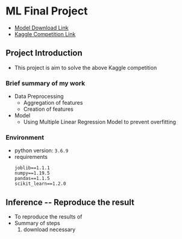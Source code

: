 # ML Final Project
- [Model Download Link](https://drive.google.com/file/d/1w2nkK2jngo0MQT92QuAgzX3ZN5pjwPpy/view?usp=sharing)
- [Kaggle Competition Link](https://www.kaggle.com/competitions/tabular-playground-series-aug-2022/leaderboard)

## Project Introduction
- This project is aim to solve the above Kaggle competition

### Brief summary of my work
- Data Preprocessing
    - Aggregation of features
    - Creation of features
- Model
    - Using Multiple Linear Regression Model to prevent overfitting

### Environment
- python version: `3.6.9`
- requirements
    ```
    joblib==1.1.1
    numpy==1.19.5
    pandas==1.1.5
    scikit_learn==1.2.0
    ```

## Inference -- Reproduce the result
- To reproduce the results of 
- Summary of steps
    1. download necessary 

